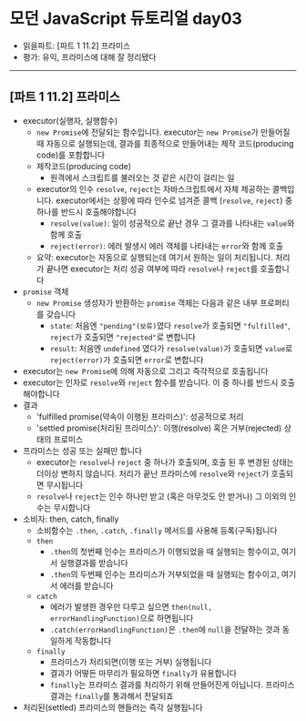 # 모던 JavaScript 듀토리얼 day03

- 읽을파트: [파트 1 11.2] 프라미스
- 평가: 유익, 프라미스에 대해 잘 정리됐다

---

## [파트 1 11.2] 프라미스

- executor(실행자, 실행함수)
  - `new Promise`에 전달되는 함수입니다. executor는 `new Promise`가 만들어질 때 자동으로 실행되는데, 결과를 최종적으로 만들어내는 제작 코드(producing code)를 포함합니다
  - 제작코드(producing code)
    - 원격에서 스크립트를 불러오는 것 같은 시간이 걸리는 일
  - executor의 인수 `resolve`, `reject`는 자바스크립트에서 자체 제공하는 콜백입니다.
    executor에서는 상황에 따라 인수로 넘겨준 콜백 (`resolve`, `reject`) 중 하나를 반드시 호출해야합니다
    - `resolve(value)`: 일이 성공적으로 끝난 경우 그 결과를 나타내는 `value`와 함께 호출
    - `reject(error)`: 에러 발생시 에러 객체를 나타내는 `error`와 함께 호출
  - 요약: executor는 자동으로 실행되는데 여기서 원하는 일이 처리됩니다. 처리가 끝나면 executor는 처리 성공 여부에 따라 `resolve`나 `reject`를 호출합니다
- `promise` 객체
  - `new Promise` 생성자가 반환하는 `promise` 객체는 다음과 같은 내부 프로퍼티를 갖습니다
    - `state`: 처음엔 `"pending"(보류)`였다 `resolve`가 호출되면 `"fulfilled"`, `reject`가 호출되면 `"rejected"`로 변합니다
    - `result`: 처음엔 `undefined` 였다가 `resolve(value)`가 호출되면 `value`로 `reject(error)`가 호출되면 `error`로 변합니다
- executor는 `new Promise`에 의해 자동으로 그리고 즉각적으로 호출됩니다
- executor는 인자로 `resolve`와 `reject` 함수를 받습니다. 이 중 하나를 반드시 호출해야합니다
- 결과
  - 'fulfilled promise(약속이 이행된 프라미스)': 성공적으로 처리
  - 'settled promise(처리된 프라미스)': 이행(resolve) 혹은 거부(rejected) 상태의 프로미스
- 프라미스는 성공 또는 실패만 합니다
  - executor는 `resolve`나 `reject` 중 하나가 호출되며, 호출 된 후 변경된 상태는 더이상 변하지 않습니다.
    처리가 끝난 프라미스에 `resolve`와 `reject`가 호출되면 무시됩니다
  - `resolve`나 `reject`는 인수 하나만 받고 (혹은 아무것도 안 받거나) 그 이외의 인수는 무시합니다
- 소비자: then, catch, finally
  - 소비함수는 `.then`, `.catch`, `.finally` 메서드를 사용해 등록(구독)됩니다
  - `then`
    - `.then`의 첫번째 인수는 프라미스가 이행되었을 때 실행되는 함수이고, 여기서 실행결과를 받습니다
    - `.then`의 두번째 인수는 프라미스가 거부되었을 때 실행되는 함수이고, 여기서 에러를 받습니다
  - `catch`
    - 에러가 발생한 경우만 다루고 싶으면 `then(null, errorHandlingFunction)`으로 하면됩니다
    - `.catch(errorHandlingFunction)`은 `.then`에 `null`을 전달하는 것과 동일하게 작동합니다
  - `finally`
    - 프라미스가 처리되면(이행 또는 거부) 실행됩니다
    - 결과가 어떻든 마무리가 필요하면 `finally`가 유용합니다
    - `finally`는 프라미스 결과를 처리하기 위해 만들어진게 아닙니다. 프라미스 결과는 `finally`를 통과해서 전달되죠
- 처리된(settled) 프라미스의 핸들러는 즉각 실행됩니다
